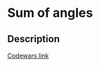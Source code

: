 # Sum of angles
## Description
[Codewars link](https://www.codewars.com/kata/5a03b3f6a1c9040084001765)
